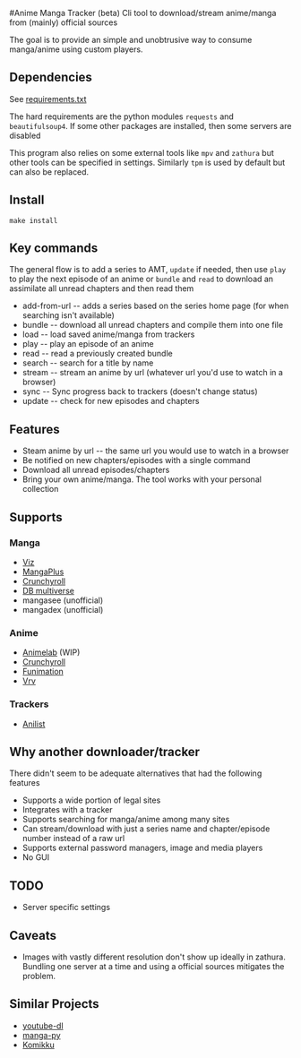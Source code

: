 #Anime Manga Tracker (beta)
Cli tool to download/stream anime/manga from (mainly) official sources

The goal is to provide an simple and unobtrusive way to consume manga/anime using custom players.


## Dependencies
See [requirements.txt](requirements.txt)

The hard requirements are the python modules `requests` and `beautifulsoup4`. If some other packages are installed, then some servers are disabled

This program also relies on some external tools like `mpv` and `zathura` but other tools can be specified in settings. Similarly `tpm` is used by default but can also be replaced.
## Install
```
make install
```
## Key commands
The general flow is to add a series to AMT, `update` if needed, then use `play` to play the next episode of an anime or `bundle` and `read`  to download an assimilate all unread chapters and then read them
* add-from-url -- adds a series based on the series home page (for when searching isn't available)
* bundle -- download all unread chapters and compile them into one file
* load -- load saved anime/manga from trackers
* play -- play an episode of an anime
* read -- read a previously created bundle
* search -- search for a title by name
* stream -- stream an anime by url (whatever url you'd use to watch in a browser)
* sync -- Sync progress back to trackers (doesn't change status)
* update -- check for new episodes and chapters

## Features
* Steam anime by url -- the same url you would use to watch in a browser
* Be notified on new chapters/episodes with a single command
* Download all unread episodes/chapters
* Bring your own anime/manga. The tool works with your personal collection

## Supports
### Manga
* [Viz](http://viz.com)
* [MangaPlus](https://mangaplus.shueisha.co.jp)
* [Crunchyroll](https://crunchyroll.com)
* [DB multiverse](https://www.dragonball-multiverse.com)
* mangasee (unofficial)
* mangadex (unofficial)

### Anime
* [Animelab](https://animelab.com/) (WIP)
* [Crunchyroll](https://crunchyroll.com)
* [Funimation](https://funimation.com)
* [Vrv](https://vrv.co)

### Trackers
* [Anilist](https://anilist.co/home)

## Why another downloader/tracker
There didn't seem to be adequate alternatives that had the following features
* Supports a wide portion of legal sites
* Integrates with a tracker
* Supports searching for manga/anime among many sites
* Can stream/download with just a series name and chapter/episode number instead of a raw url
* Supports external password managers, image and media players
* No GUI

## TODO
* Server specific settings

## Caveats
* Images with vastly different resolution don't show up ideally in zathura. Bundling one server at a time and using a official sources mitigates the problem.

## Similar Projects
* [youtube-dl](https://github.com/ytdl-org/youtube-dl)
* [manga-py](https://github.com/manga-py/manga-py)
* [Komikku](https://gitlab.com/valos/Komikku)

